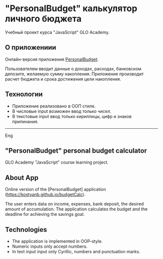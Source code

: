 # "PersonalBudget" калькулятор личного бюджета

Учебный проект курса "JavaScript" GLO Academy.

## О приложениии

Онлайн-версия приложения [PersonalBudget](https://kostyanb.github.io/budgetCalc).

Пользователем вводит данные о доходах, расходах, банковском депозите, желаемую сумму накопления.
Приложение производит расчет бюджета и срока достижения цели накопления.

## Технологии

* Приложение реализовано в ООП стиле.
* В числовые input возможен ввод только чисел.
* В текстовые input ввод только кириллицы, цифр и знаков припинания.

***
Eng

## "PersonalBudget" personal budget calculator

GLO Academy "JavaScript" course learning project.

## About App

Online version of the [PersonalBudget] application (https://kostyanb.github.io/budgetCalc).

The user enters data on income, expenses, bank deposit, the desired amount of accumulation.
The application calculates the budget and the deadline for achieving the savings goal.

## Technologies

* The application is implemented in OOP-style.
* Numeric inputs only accept numbers.
* In text input input only Cyrillic, numbers and punctuation marks.